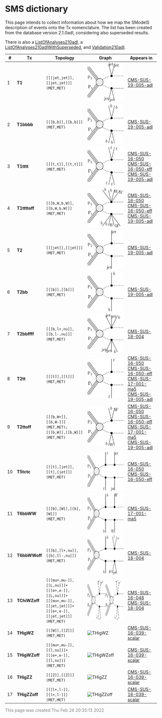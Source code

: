 

# SMS dictionary
This page intends to collect information about how we map the SModelS description of
events onto the Tx nomenclature. The list has been created from the database version 2.1.0adl, considering also superseded results.

There is also a [ListOfAnalyses210adl](https://smodels.github.io/docs/ListOfAnalyses210adl), a [ListOfAnalyses210adlWithSuperseded](https://smodels.github.io/docs/ListOfAnalyses210adlWithSuperseded), and [Validation210adl](Validation210adl).

| **#** | **Tx** | **Topology** | **Graph** | **Appears in** |
| ----- | ------ | ------------ | --------- | -------------- |
| 1 | <a name="T1"></a>**T1**<br> | `[[[jet,jet]],[[jet,jet]]]`<BR>`(MET,MET)` | <img alt="T1" src="../feyn/straight/T1.png" height="130"> | [CMS-SUS-19-005-adl](http://cms-results.web.cern.ch/cms-results/public-results/publications/SUS-19-005/index.html)|
| 2 | <a name="T1bbbb"></a>**T1bbbb**<br> | `[[[b,b]],[[b,b]]]`<BR>`(MET,MET)` | <img alt="T1bbbb" src="../feyn/straight/T1bbbb.png" height="130"> | [CMS-SUS-19-005-adl](http://cms-results.web.cern.ch/cms-results/public-results/publications/SUS-19-005/index.html)|
| 3 | <a name="T1tttt"></a>**T1tttt**<br> | `[[[t,t]],[[t,t]]]`<BR>`(MET,MET)` | <img alt="T1tttt" src="../feyn/straight/T1tttt.png" height="130"> | [CMS-SUS-16-050](http://cms-results.web.cern.ch/cms-results/public-results/publications/SUS-16-050/index.html)<BR>[CMS-SUS-16-050-eff](http://cms-results.web.cern.ch/cms-results/public-results/publications/SUS-16-050/index.html)<BR>[CMS-SUS-19-005-adl](http://cms-results.web.cern.ch/cms-results/public-results/publications/SUS-19-005/index.html)|
| 4 | <a name="T1ttttoff"></a>**T1ttttoff**<br> | `[[[b,W,b,W]],[[b,W,b,W]]]`<BR>`(MET,MET)` | <img alt="T1ttttoff" src="../feyn/straight/T1ttttoff.png" height="130"> | [CMS-SUS-16-050](http://cms-results.web.cern.ch/cms-results/public-results/publications/SUS-16-050/index.html)<BR>[CMS-SUS-16-050-eff](http://cms-results.web.cern.ch/cms-results/public-results/publications/SUS-16-050/index.html)<BR>[CMS-SUS-19-005-adl](http://cms-results.web.cern.ch/cms-results/public-results/publications/SUS-19-005/index.html)|
| 5 | <a name="T2"></a>**T2**<br> | `[[[jet]],[[jet]]]`<BR>`(MET,MET)` | <img alt="T2" src="../feyn/straight/T2.png" height="130"> | [CMS-SUS-19-005-adl](http://cms-results.web.cern.ch/cms-results/public-results/publications/SUS-19-005/index.html)|
| 6 | <a name="T2bb"></a>**T2bb**<br> | `[[[b]],[[b]]]`<BR>`(MET,MET)` | <img alt="T2bb" src="../feyn/straight/T2bb.png" height="130"> | [CMS-SUS-19-005-adl](http://cms-results.web.cern.ch/cms-results/public-results/publications/SUS-19-005/index.html)|
| 7 | <a name="T2bbffff"></a>**T2bbffff**<br> | `[[[b,l+,nu]],[[b,l-,nu]]]`<BR>`(MET,MET)` | <img alt="T2bbffff" src="../feyn/straight/T2bbffff.png" height="130"> | [CMS-SUS-18-004](http://cms-results.web.cern.ch/cms-results/public-results/publications/SUS-18-004/index.html)|
| 8 | <a name="T2tt"></a>**T2tt**<br> | `[[[t]],[[t]]]`<BR>`(MET,MET)` | <img alt="T2tt" src="../feyn/straight/T2tt.png" height="130"> | [CMS-SUS-16-050](http://cms-results.web.cern.ch/cms-results/public-results/publications/SUS-16-050/index.html)<BR>[CMS-SUS-16-050-eff](http://cms-results.web.cern.ch/cms-results/public-results/publications/SUS-16-050/index.html)<BR>[CMS-SUS-17-001-ma5](http://cms-results.web.cern.ch/cms-results/public-results/publications/SUS-17-001/index.html)<BR>[CMS-SUS-19-005-adl](http://cms-results.web.cern.ch/cms-results/public-results/publications/SUS-19-005/index.html)|
| 9 | <a name="T2ttoff"></a>**T2ttoff**<br> | `[[[b,W+]],[[b,W-]]]`<BR>`(MET,MET);`<BR>`[[[b,W]],[[b,W]]]`<BR>`(MET,MET)` | <img alt="T2ttoff" src="../feyn/straight/T2ttoff.png" height="130"> | [CMS-SUS-16-050](http://cms-results.web.cern.ch/cms-results/public-results/publications/SUS-16-050/index.html)<BR>[CMS-SUS-16-050-eff](http://cms-results.web.cern.ch/cms-results/public-results/publications/SUS-16-050/index.html)<BR>[CMS-SUS-17-001-ma5](http://cms-results.web.cern.ch/cms-results/public-results/publications/SUS-17-001/index.html)<BR>[CMS-SUS-19-005-adl](http://cms-results.web.cern.ch/cms-results/public-results/publications/SUS-19-005/index.html)|
| 10 | <a name="T5tctc"></a>**T5tctc**<br> | `[[[t],[jet]],[[t],[jet]]]`<BR>`(MET,MET)` | <img alt="T5tctc" src="../feyn/straight/T5tctc.png" height="130"> | [CMS-SUS-16-050](http://cms-results.web.cern.ch/cms-results/public-results/publications/SUS-16-050/index.html)<BR>[CMS-SUS-16-050-eff](http://cms-results.web.cern.ch/cms-results/public-results/publications/SUS-16-050/index.html)|
| 11 | <a name="T6bbWW"></a>**T6bbWW**<br> | `[[[b],[W]],[[b],[W]]]`<BR>`(MET,MET)` | <img alt="T6bbWW" src="../feyn/straight/T6bbWW.png" height="130"> | [CMS-SUS-17-001-ma5](http://cms-results.web.cern.ch/cms-results/public-results/publications/SUS-17-001/index.html)|
| 12 | <a name="T6bbWWoff"></a>**T6bbWWoff**<br> | `[[[b],[l+,nu]],[[b],[l-,nu]]]`<BR>`(MET,MET)` | <img alt="T6bbWWoff" src="../feyn/straight/T6bbWWoff.png" height="130"> | [CMS-SUS-18-004](http://cms-results.web.cern.ch/cms-results/public-results/publications/SUS-18-004/index.html)|
| 13 | <a name="TChiWZoff"></a>**TChiWZoff**<br> | `[[[mu+,mu-]],[[L,nu]]]+`<BR>`[[[e+,e-]],[[L,nu]]]+`<BR>`[[[mu+,mu-]],[[jet,jet]]]+`<BR>`[[[e+,e-]],[[jet,jet]]]`<BR>`(MET,MET)` | <img alt="TChiWZoff" src="../feyn/straight/TChiWZoff.png" height="130"> | [CMS-SUS-16-048](http://cms-results.web.cern.ch/cms-results/public-results/publications/SUS-16-048/index.html)<BR>[CMS-SUS-18-004](http://cms-results.web.cern.ch/cms-results/public-results/publications/SUS-18-004/index.html)|
| 14 | <a name="THigWZ"></a>**THigWZ**<br> | `[[[W]],[[Z]]]`<BR>`(MET,MET)` | <img alt="THigWZ" src="../feyn/straight/THigWZ.png" height="130"> | [CMS-SUS-16-039-scalar](http://cms-results.web.cern.ch/cms-results/public-results/publications/SUS-16-039/index.html)|
| 15 | <a name="THigWZoff"></a>**THigWZoff**<br> | `[[[mu+,mu-]],[[l,nu]]]+`<BR>`[[[e+,e-]],[[l,nu]]]`<BR>`(MET,MET)` | <img alt="THigWZoff" src="../feyn/straight/THigWZoff.png" height="130"> | [CMS-SUS-16-039-scalar](http://cms-results.web.cern.ch/cms-results/public-results/publications/SUS-16-039/index.html)|
| 16 | <a name="THigZZ"></a>**THigZZ**<br> | `[[[Z]],[[Z]]]`<BR>`(MET,MET)` | <img alt="THigZZ" src="../feyn/straight/THigZZ.png" height="130"> | [CMS-SUS-16-039-scalar](http://cms-results.web.cern.ch/cms-results/public-results/publications/SUS-16-039/index.html)|
| 17 | <a name="THigZZoff"></a>**THigZZoff**<br> | `[[[l+,l-]],[[l+,l-]]]`<BR>`(MET,MET)` | <img alt="THigZZoff" src="../feyn/straight/THigZZoff.png" height="130"> | [CMS-SUS-16-039-scalar](http://cms-results.web.cern.ch/cms-results/public-results/publications/SUS-16-039/index.html)|

<font color='grey'>This page was created Thu Feb 24 20:35:13 2022</font>
